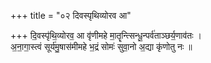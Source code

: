 +++
title = "०२ दिवस्पृथिव्योरव आ"

+++
दि॒वस्पृ॑थि॒व्योरव॒ आ वृ॑णीमहे मा॒तॄन्त्सिन्धू॒न्पर्व॑ताञ्छर्य॒णाव॑तः ।  
अ॒ना॒गा॒स्त्वं सूर्य॑मु॒षास॑मीमहे भ॒द्रं सोमः॑ सुवा॒नो अ॒द्या कृ॑णोतु नः ॥